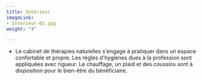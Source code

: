 ```yaml
---
title: Intérieur
imageLink:
- Interieur-01.jpg
weight: "4"

---
```

* Le cabinet de thérapies naturelles s'engage à pratiquer dans un espace confortable et propre. Les règles d'hygiènes dues à la profession sont appliquées avec rigueur. Le chauffage, un plaid  et des coussins sont à disposition pour le bien-être du bénéficiaire.